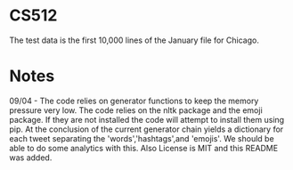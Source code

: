 # CS512

The test data is the first 10,000 lines of the January file for Chicago.

# Notes
09/04 - The code relies on generator functions to keep the memory pressure very low.
        The code relies on the nltk package and the emoji package. If they are not
        installed the code will attempt to install them using pip. At the conclusion
        of the current generator chain yields a dictionary for each tweet separating
        the 'words','hashtags',and 'emojis'. We should be able to do some analytics 
        with this. Also License is MIT and this README was added.
